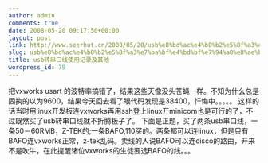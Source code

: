 ```yaml
---
author: admin
comments: true
date: 2008-05-20 09:17:50+00:00
layout: post
link: http://www.seerhut.cn/2008/05/20/usb%e8%bd%ac%e4%b8%b2%e5%8f%a3%e7%ba%bf%e4%bd%bf%e7%94%a8%e8%ae%b0%e5%bd%95%e5%8f%8a%e5%85%b6%e4%bb%96/
slug: usb%e8%bd%ac%e4%b8%b2%e5%8f%a3%e7%ba%bf%e4%bd%bf%e7%94%a8%e8%ae%b0%e5%bd%95%e5%8f%8a%e5%85%b6%e4%bb%96
title: usb转串口线使用记录及其他
wordpress_id: 79
---
```


把vxworks usart 的波特率搞错了，结果这些天像没头苍蝇一样。不知为什么总是固执的以为9600，结果今天回去看了眼代码发现是38400，忏悔中。。。。。
这样的话当时用linux开发板连vxworks再用ssh登上linux开minicom也是可行的了，不过既然买了usb转串口线就不折腾板子了。
下面是正题，买了两条usb串口线，一条50－60RMB，Z-TEK的;一条BAFO,110买的。两条都可以连linux，但是只有BAFO连vxworks正常，z-tek乱码。卖线的人说BAFO可以连cisco的路由，开来不是吹牛，在此提醒诸位vxworks的生徒要选BAFO的线。。。
